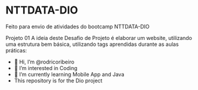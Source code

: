 # NTTDATA-DIO
Feito para envio de atividades do bootcamp NTTDATA-DIO

Projeto 01
A ideia deste Desafio de Projeto é elaborar um website, utilizando uma estrutura bem básica, utilizando tags aprendidas durante as aulas práticas:
 
<!--Utilizar todas as tags explicadas nas aulas: <h1> até <h6>, <p>, <mark>, <small>, <i>, <u>, <strong>, <ol>, <ul>, <li>, <a>, <hr>, <sub>, <sup>, <blockquote>;
Utilizar novas tags sugeridas: <font>, <del>, <p>, <abbr> (a ideia é buscar estas tags na internet, entender como ela funciona e utilizar no texto).-->

- 👋 Hi, I’m @rodricoribeiro
- 👀 I’m interested in Coding
- 🌱 I’m currently learning Mobile App and Java
- This repository is for the Dio project
